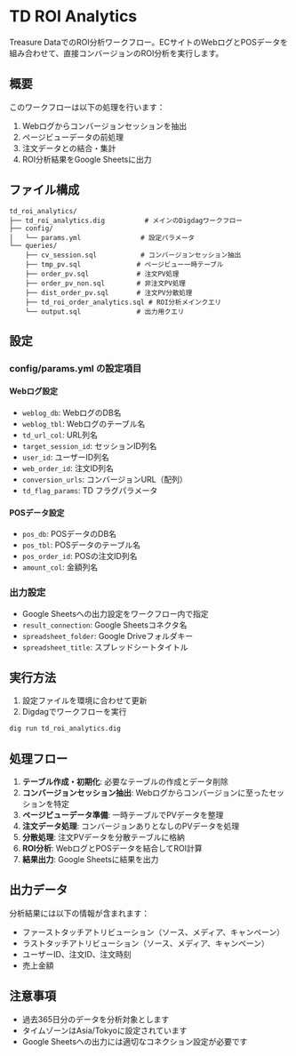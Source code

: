 # TD ROI Analytics

Treasure DataでのROI分析ワークフロー。ECサイトのWebログとPOSデータを組み合わせて、直接コンバージョンのROI分析を実行します。

## 概要

このワークフローは以下の処理を行います：

1. Webログからコンバージョンセッションを抽出
2. ページビューデータの前処理
3. 注文データとの結合・集計
4. ROI分析結果をGoogle Sheetsに出力

## ファイル構成

```
td_roi_analytics/
├── td_roi_analytics.dig          # メインのDigdagワークフロー
├── config/
│   └── params.yml               # 設定パラメータ
└── queries/
    ├── cv_session.sql           # コンバージョンセッション抽出
    ├── tmp_pv.sql              # ページビュー一時テーブル
    ├── order_pv.sql            # 注文PV処理
    ├── order_pv_non.sql        # 非注文PV処理
    ├── dist_order_pv.sql       # 注文PV分散処理
    ├── td_roi_order_analytics.sql # ROI分析メインクエリ
    └── output.sql              # 出力用クエリ
```

## 設定

### config/params.yml の設定項目

#### Webログ設定
- `weblog_db`: WebログのDB名
- `weblog_tbl`: Webログのテーブル名
- `td_url_col`: URL列名
- `target_session_id`: セッションID列名
- `user_id`: ユーザーID列名
- `web_order_id`: 注文ID列名
- `conversion_urls`: コンバージョンURL（配列）
- `td_flag_params`: TD フラグパラメータ

#### POSデータ設定
- `pos_db`: POSデータのDB名
- `pos_tbl`: POSデータのテーブル名
- `pos_order_id`: POSの注文ID列名
- `amount_col`: 金額列名

### 出力設定
- Google Sheetsへの出力設定をワークフロー内で指定
- `result_connection`: Google Sheetsコネクタ名
- `spreadsheet_folder`: Google Driveフォルダキー
- `spreadsheet_title`: スプレッドシートタイトル

## 実行方法

1. 設定ファイルを環境に合わせて更新
2. Digdagでワークフローを実行

```bash
dig run td_roi_analytics.dig
```

## 処理フロー

1. **テーブル作成・初期化**: 必要なテーブルの作成とデータ削除
2. **コンバージョンセッション抽出**: Webログからコンバージョンに至ったセッションを特定
3. **ページビューデータ準備**: 一時テーブルでPVデータを整理
4. **注文データ処理**: コンバージョンありとなしのPVデータを処理
5. **分散処理**: 注文PVデータを分散テーブルに格納
6. **ROI分析**: WebログとPOSデータを結合してROI計算
7. **結果出力**: Google Sheetsに結果を出力

## 出力データ

分析結果には以下の情報が含まれます：
- ファーストタッチアトリビューション（ソース、メディア、キャンペーン）
- ラストタッチアトリビューション（ソース、メディア、キャンペーン）
- ユーザーID、注文ID、注文時刻
- 売上金額

## 注意事項

- 過去365日分のデータを分析対象とします
- タイムゾーンはAsia/Tokyoに設定されています
- Google Sheetsへの出力には適切なコネクション設定が必要です